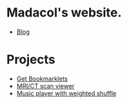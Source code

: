 # Madacol's website.

- [Blog](/knowledge)

# Projects

- [Get Bookmarklets](https://getbookmarklets.com)
- [MRI/CT scan viewer](https://madacol.com/ozempic-dicom-viewer)
- [Music player with weighted shuffle](https://madacol.com/weighted_shuffle)
